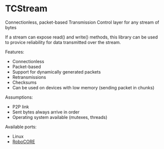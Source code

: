 # TCStream
Connectionless, packet-based Transmission Control layer for any stream of bytes

If a stream can expose read() and write() methods, this library can be used to provice reliability for data transmitted over the stream.

Features:
  * Connectionless
  * Packet-based
  * Support for dynamically generated packets
  * Retransmissions
  * Checksums
  * Can be used on devices with low memory (sending packet in chunks)

Assumptions:
  * P2P link
  * Sent bytes always arrive in order
  * Operating system available (mutexes, threads)

Available ports:
  * Linux
  * [RoboCORE](robocore.io)

